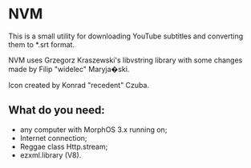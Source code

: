 NVM
===

This is a small utility for downloading YouTube subtitles
and converting them to *.srt format.

NVM uses Grzegorz Kraszewski's libvstring library with some
changes made by Filip "widelec" Maryja�ski.

Icon created by Konrad "recedent" Czuba.

What do you need:
----------------

 - any computer with MorphOS 3.x running on;
 - Internet connection;
 - Reggae class Http.stream;
 - ezxml.library (V8).
